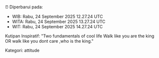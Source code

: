 ⏰ Diperbarui pada:
- WIB: Rabu, 24 September 2025 12.27.24 UTC
- WITA: Rabu, 24 September 2025 13.27.24 UTC
- WIT: Rabu, 24 September 2025 14.27.24 UTC

Kutipan Inspiratif:
"Two fundamentals of cool life  Walk like you are the king OR walk like you dont care ,who is the king."


Kategori: attitude

